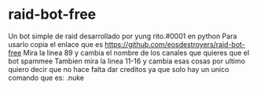 # raid-bot-free
Un bot simple de raid desarrollado por yung rito.#0001 en python
Para usarlo copia el enlace que es https://github.com/eosdestroyers/raid-bot-free
Mira la linea 89 y cambia el nombre de los canales que quieres que el bot spammee
Tambien mira la linea 11-16 y cambia esas cosas
por ultimo quiero decir que no hace falta dar creditos ya que solo hay un unico comando que es:
.nuke
